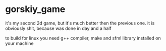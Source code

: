 # gorskiy_game

it's my second 2d game, but it's much better then the previous one.
it is obviously shit, because was done in day and a half

to build for linux you need g++ compiler, 
make and sfml library installed on your machine
